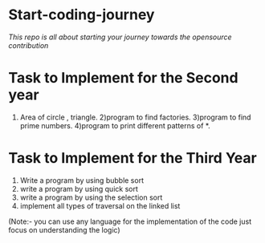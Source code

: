 # Start-coding-journey
*This repo is all about  starting  your journey towards the opensource contribution*

# Task to Implement for the Second year
1) Area of circle , triangle.
2)program to find  factories.
3)program to find prime numbers.
4)program to print different patterns of *.
# Task to Implement for the Third Year 
1)  Write a program  by using bubble sort
2)  write a program by using quick sort
3)  write a program by  using the selection sort
4)  implement all types   of traversal on the linked list


(Note:- you can use any language for the implementation of the code just focus on understanding the logic)
